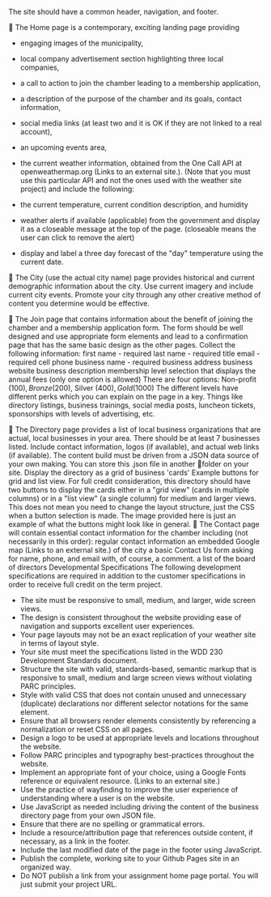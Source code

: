 The site should have a common header, navigation, and footer.

📄 The Home page is a contemporary, exciting landing page providing

- engaging images of the municipality,
- local company advertisement section highlighting three local companies,
- a call to action to join the chamber leading to a membership application,
- a description of the purpose of the chamber and its goals,
  contact information,
- social media links (at least two and it is OK if they are not linked to a real account),
- an upcoming events area,
- the current weather information, obtained from the One Call API at openweathermap.org (Links to an external site.). (Note that you must use this particular API and not the ones used with the weather site project) and include the following:

- the current temperature, current condition description, and humidity
- weather alerts if available (applicable) from the government and display it as a closeable message at the top of the page. (closeable means the user can click to remove the alert)
- display and label a three day forecast of the "day" temperature using the current date.

📄 The City (use the actual city name) page provides historical and current demographic information about the city. Use current imagery and include current city events. Promote your city through any other creative method of content you determine would be effective.

📄 The Join page that contains information about the benefit of joining the chamber and a membership application form. The form should be well designed and use appropriate form elements and lead to a confirmation page that has the same basic design as the other pages. Collect the following information:
first name - required
last name - required
title
email - required
cell phone
business name - required
business address
business website
business description
membership level selection that displays the annual fees (only one option is allowed)
There are four options: Non-profit ($100), Bronze ($200), Silver ($400), Gold ($1000)
The different levels have different perks which you can explain on the page in a key. Things like directory listings, business trainings, social media posts, luncheon tickets, sponsorships with levels of advertising, etc.

📄 The Directory page provides a list of local business organizations that are actual, local businesses in your area. There should be at least 7 businesses listed. Include contact information, logos (if available), and actual web links (if available). The content build must be driven from a JSON data source of your own making. You can store this .json file in another 📁folder on your site. Display the directory as a grid of business 'cards'
Example buttons for grid and list view. For full credit consideration, this directory should have two buttons to display the cards either in a "grid view" (cards in multiple columns) or in a "list view" (a single column) for medium and larger views. This does not mean you need to change the layout structure, just the CSS when a button selection is made. The image provided here is just an example of what the buttons might look like in general.
📄 The Contact page will contain essential contact information for the chamber including (not necessarily in this order):
regular contact information
an embedded Google map (Links to an external site.) of the city
a basic Contact Us form asking for name, phone, and email with, of course, a comment.
a list of the board of directors
Developmental Specifications
The following development specifications are required in addition to the customer specifications in order to receive full credit on the term project.

- The site must be responsive to small, medium, and larger, wide screen views.
- The design is consistent throughout the website providing ease of navigation and supports excellent user experiences.
- Your page layouts may not be an exact replication of your weather site in terms of layout style.
- Your site must meet the specifications listed in the WDD 230 Development Standards document.
- Structure the site with valid, standards-based, semantic markup that is responsive to small, medium and large screen views without violating PARC principles.
- Style with valid CSS that does not contain unused and unnecessary (duplicate) declarations nor different selector notations for the same element.
- Ensure that all browsers render elements consistently by referencing a normalization or reset CSS on all pages.
- Design a logo to be used at appropriate levels and locations throughout the website.
- Follow PARC principles and typography best-practices throughout the website.
- Implement an appropriate font of your choice, using a Google Fonts reference or equivalent resource. (Links to an external site.)
- Use the practice of wayfinding to improve the user experience of understanding where a user is on the website.
- Use JavaScript as needed including driving the content of the business directory page from your own JSON file.
- Ensure that there are no spelling or grammatical errors.
- Include a resource/attribution page that references outside content, if necessary, as a link in the footer.
- Include the last modified date of the page in the footer using JavaScript.
- Publish the complete, working site to your Github Pages site in an organized way.
- Do NOT publish a link from your assignment home page portal. You will just submit your project URL.
